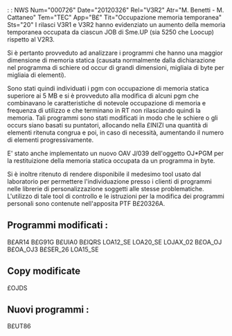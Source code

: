  :  : NWS Num="000726" Date="20120326" Rel="V3R2" Atr="M. Benetti - M. Cattaneo" Tem="TEC" App="B£" Tit="Occupazione memoria temporanea" Sts="20"
I rilasci V3R1 e V3R2 hanno evidenziato un aumento della memoria temporanea occupata da ciascun JOB di Sme.UP (sia 5250 che Loocup) rispetto al V2R3.

Si è pertanto provveduto ad analizzare i programmi che hanno una maggior dimensione di memoria statica (causata normalmente dalla dichiarazione nel programma di schiere od occur di grandi dimensioni, migliaia di byte per migliaia di elementi).

Sono stati quindi individuati i pgm con occupazione di memoria statica superiore ai 5 MB e si è provveduto alla modifica di alcuni pgm che combinavano le caratteristiche di notevole occupazione di memoria e frequenza di utilizzo e che terminano in RT non rilasciando quindi la memoria.
Tali programmi sono stati modificati in modo che le schiere o gli occurs siano basati su puntatori,
allocando nella £INIZI una quantità di elementi ritenuta congrua e poi, in caso di necessità, aumentando il numero di elementi progressivamente.

E' stato anche implementato un nuovo OAV J/039 dell'oggetto OJ\*PGM per la restituizione della memoria statica occupata da un programma in byte.

Si è inoltre ritenuto di rendere disponibile il medesimo tool usato dal laboratorio per permettere
l'individuazione presso i clienti di programmi nelle librerie di personalizzazione soggetti alle stesse problematiche.
L'utilizzo di tale tool di controllo e le istruzioni per la modifica dei programmi personali sono contenute nell'apposita PTF B£20326A.

Programmi modificati : 
---------------------
B£AR14
B£G91G
B£UIA0
B£IQRS
LOA12_SE
LOA20_SE
LOJAX_02
B£OA_OJ
B£OA_OJ3
B£SER_26
LOA15_SE

Copy modificate
----------------
£OJDS

Nuovi programmi : 
----------------
B£UT86

